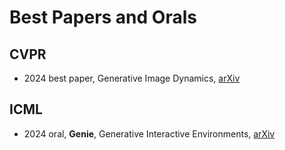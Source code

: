 # Best Papers and Orals

## CVPR
- 2024 best paper, Generative Image Dynamics, [arXiv](https://arxiv.org/abs/2309.07906)


## ICML
- 2024 oral, **Genie**, Generative Interactive Environments, [arXiv](https://arxiv.org/abs/2402.15391)
  